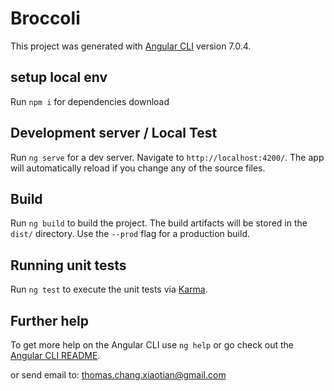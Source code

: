 # Broccoli

This project was generated with [Angular CLI](https://github.com/angular/angular-cli) version 7.0.4.

## setup local env
Run `npm i` for dependencies download

## Development server / Local Test

Run `ng serve` for a dev server. Navigate to `http://localhost:4200/`. The app will automatically reload if you change any of the source files.

## Build

Run `ng build` to build the project. The build artifacts will be stored in the `dist/` directory. Use the `--prod` flag for a production build.

## Running unit tests

Run `ng test` to execute the unit tests via [Karma](https://karma-runner.github.io).

## Further help

To get more help on the Angular CLI use `ng help` or go check out the [Angular CLI README](https://github.com/angular/angular-cli/blob/master/README.md).

or send email to: thomas.chang.xiaotian@gmail.com
